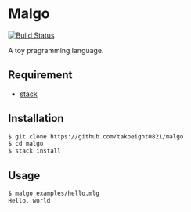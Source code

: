 # Malgo

[![Build Status](https://travis-ci.org/takoeight0821/malgo.svg?branch=master)](https://travis-ci.org/takoeight0821/malgo)

A toy pragramming language.

## Requirement

* [stack](https://docs.haskellstack.org/en/stable/README/)

## Installation

```sh
$ git clone https://github.com/takoeight0821/malgo
$ cd malgo
$ stack install
```

## Usage

```sh
$ malgo examples/hello.mlg
Hello, world
```

<!-- ## TODO -->

<!-- 1. コマンドラインオプションの実装 -->
<!-- 1. 関数をデフォルトでカリー化 -->
<!-- 1. 構文の変更 -->
<!-- 1. テストの追加 -->
<!-- 1. LLVMによるコンパイラの実装 -->
